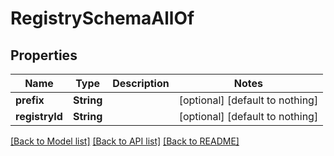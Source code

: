 # RegistrySchemaAllOf


## Properties
Name | Type | Description | Notes
------------ | ------------- | ------------- | -------------
**prefix** | **String** |  | [optional] [default to nothing]
**registryId** | **String** |  | [optional] [default to nothing]


[[Back to Model list]](../README.md#models) [[Back to API list]](../README.md#api-endpoints) [[Back to README]](../README.md)



